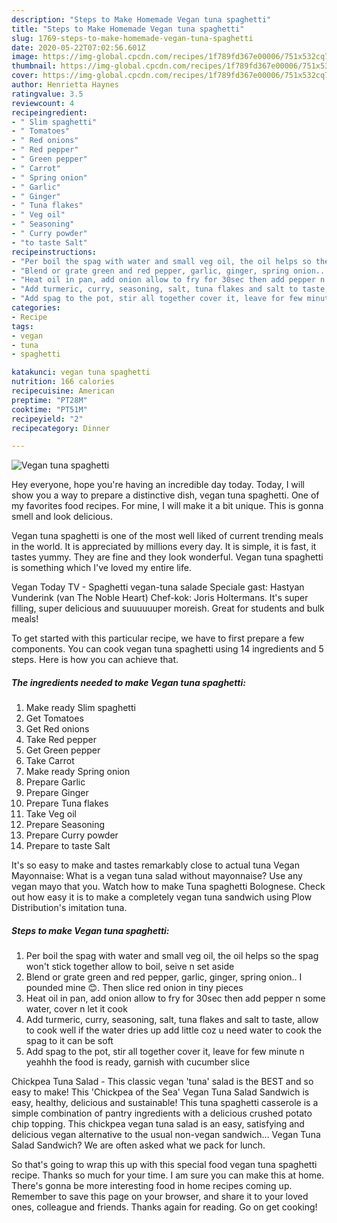```yaml
---
description: "Steps to Make Homemade Vegan tuna spaghetti"
title: "Steps to Make Homemade Vegan tuna spaghetti"
slug: 1769-steps-to-make-homemade-vegan-tuna-spaghetti
date: 2020-05-22T07:02:56.601Z
image: https://img-global.cpcdn.com/recipes/1f789fd367e00006/751x532cq70/vegan-tuna-spaghetti-recipe-main-photo.jpg
thumbnail: https://img-global.cpcdn.com/recipes/1f789fd367e00006/751x532cq70/vegan-tuna-spaghetti-recipe-main-photo.jpg
cover: https://img-global.cpcdn.com/recipes/1f789fd367e00006/751x532cq70/vegan-tuna-spaghetti-recipe-main-photo.jpg
author: Henrietta Haynes
ratingvalue: 3.5
reviewcount: 4
recipeingredient:
- " Slim spaghetti"
- " Tomatoes"
- " Red onions"
- " Red pepper"
- " Green pepper"
- " Carrot"
- " Spring onion"
- " Garlic"
- " Ginger"
- " Tuna flakes"
- " Veg oil"
- " Seasoning"
- " Curry powder"
- "to taste Salt"
recipeinstructions:
- "Per boil the spag with water and small veg oil, the oil helps so the spag won&#39;t stick together allow to boil, seive n set aside"
- "Blend or grate green and red pepper, garlic, ginger, spring onion.. I pounded mine 😊. Then slice red onion in tiny pieces"
- "Heat oil in pan, add onion allow to fry for 30sec then add pepper n some water, cover n let it cook"
- "Add turmeric, curry, seasoning, salt, tuna flakes and salt to taste, allow to cook well if the water dries up add little coz u need water to cook the spag to it can be soft"
- "Add spag to the pot, stir all together cover it, leave for few minute n yeahhh the food is ready, garnish with cucumber slice"
categories:
- Recipe
tags:
- vegan
- tuna
- spaghetti

katakunci: vegan tuna spaghetti 
nutrition: 166 calories
recipecuisine: American
preptime: "PT28M"
cooktime: "PT51M"
recipeyield: "2"
recipecategory: Dinner

---
```



![Vegan tuna spaghetti](https://img-global.cpcdn.com/recipes/1f789fd367e00006/751x532cq70/vegan-tuna-spaghetti-recipe-main-photo.jpg)

Hey everyone, hope you're having an incredible day today. Today, I will show you a way to prepare a distinctive dish, vegan tuna spaghetti. One of my favorites food recipes. For mine, I will make it a bit unique. This is gonna smell and look delicious.

Vegan tuna spaghetti is one of the most well liked of current trending meals in the world. It is appreciated by millions every day. It is simple, it is fast, it tastes yummy. They are fine and they look wonderful. Vegan tuna spaghetti is something which I've loved my entire life.

Vegan Today TV - Spaghetti vegan-tuna salade Speciale gast: Hastyan Vunderink (van The Noble Heart) Chef-kok: Joris Holtermans. It&#39;s super filling, super delicious and suuuuuuper moreish. Great for students and bulk meals!


To get started with this particular recipe, we have to first prepare a few components. You can cook vegan tuna spaghetti using 14 ingredients and 5 steps. Here is how you can achieve that.

<!--inarticleads1-->

##### The ingredients needed to make Vegan tuna spaghetti:

1. Make ready  Slim spaghetti
1. Get  Tomatoes
1. Get  Red onions
1. Take  Red pepper
1. Get  Green pepper
1. Take  Carrot
1. Make ready  Spring onion
1. Prepare  Garlic
1. Prepare  Ginger
1. Prepare  Tuna flakes
1. Take  Veg oil
1. Prepare  Seasoning
1. Prepare  Curry powder
1. Prepare to taste Salt


It&#39;s so easy to make and tastes remarkably close to actual tuna Vegan Mayonnaise: What is a vegan tuna salad without mayonnaise? Use any vegan mayo that you. Watch how to make Tuna spaghetti Bolognese. Check out how easy it is to make a completely vegan tuna sandwich using Plow Distribution&#39;s imitation tuna. 

<!--inarticleads2-->

##### Steps to make Vegan tuna spaghetti:

1. Per boil the spag with water and small veg oil, the oil helps so the spag won&#39;t stick together allow to boil, seive n set aside
1. Blend or grate green and red pepper, garlic, ginger, spring onion.. I pounded mine 😊. Then slice red onion in tiny pieces
1. Heat oil in pan, add onion allow to fry for 30sec then add pepper n some water, cover n let it cook
1. Add turmeric, curry, seasoning, salt, tuna flakes and salt to taste, allow to cook well if the water dries up add little coz u need water to cook the spag to it can be soft
1. Add spag to the pot, stir all together cover it, leave for few minute n yeahhh the food is ready, garnish with cucumber slice


Chickpea Tuna Salad - This classic vegan &#39;tuna&#39; salad is the BEST and so easy to make! This &#39;Chickpea of the Sea&#39; Vegan Tuna Salad Sandwich is easy, healthy, delicious and sustainable! This tuna spaghetti casserole is a simple combination of pantry ingredients with a delicious crushed potato chip topping. This chickpea vegan tuna salad is an easy, satisfying and delicious vegan alternative to the usual non-vegan sandwich… Vegan Tuna Salad Sandwich? We are often asked what we pack for lunch. 

So that's going to wrap this up with this special food vegan tuna spaghetti recipe. Thanks so much for your time. I am sure you can make this at home. There's gonna be more interesting food in home recipes coming up. Remember to save this page on your browser, and share it to your loved ones, colleague and friends. Thanks again for reading. Go on get cooking!
